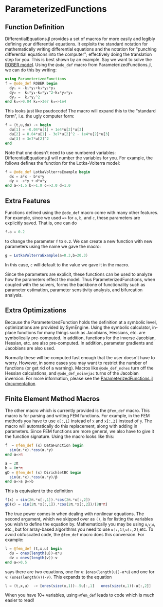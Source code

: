# ParameterizedFunctions

## Function Definition

DifferentialEquations.jl provides a set of macros for more easily and legibly
defining your differential equations. It exploits the standard notation for
mathematically writing differential equations and the notation for "punching
differential equations into the computer"; effectively doing the translation
step for you. This is best shown by an example. Say we want to solve the
[ROBER model](http://www.radford.edu/~thompson/vodef90web/problems/demosnodislin/Single/DemoRobertson/demorobertson.pdf).
Using the `@ode_def` macro from ParameterizedFunctions.jl, we can do this by writing:

```julia
using ParameterizedFunctions
f = @ode_def ROBER begin
  dy₁ = -k₁*y₁+k₃*y₂*y₃
  dy₂ =  k₁*y₁-k₂*y₂^2-k₃*y₂*y₃
  dy₃ =  k₂*y₂^2
end k₁=>0.04 k₂=>3e7 k₃=>1e4
```

This looks just like psudocode! The macro will expand this to the "standard form",
i.e. the ugly computer form:

```julia
f = (t,u,du) -> begin
  du[1] = -0.04*u[1] + 1e4*u[2]*u[3]
  du[2] = 0.04*u[1] - 3e7*u[2]^2 - 1e4*u[2]*u[3]
  du[3] = 3e7*u[2]^2
end
```

Note that one doesn't need to use numbered variables: DifferentialEquations.jl
will number the variables for you. For example, the follows defines the function
for the Lotka-Volterra model:

```julia
f = @ode_def LotkaVolterraExample begin
  dx = a*x - b*x*y
  dy = -c*y + d*x*y
end a=>1.5 b=>1.0 c=>3.0 d=1.0
```

## Extra Features

Functions defined using the `@ode_def` macro come with many other features. For
example, since we used `=>` for `a`, `b`, and `c`, these parameters are explicitly
saved. That is, one can do

```julia
f.a = 0.2
```

to change the parameter `f` to `0.2`. We can create a new function with new parameters
using the name we gave the macro:

```julia
g = LotkaVolterraExample(a=0.3,b=20.3)
```

In this case, `c` will default to the value we gave it in the macro.

Since the parameters are explicit, these functions can be used to analyze how the
parameters effect the model. Thus ParameterizedFunctions, when coupled with the
solvers, forms the backbone of functionality such as parameter estimation, parameter
sensitivity analysis, and bifurcation analysis.

## Extra Optimizations

Because the ParameterizedFunction holds the definition at a symbolic level, optimizations
are provided by SymEngine. Using the symbolic calculator, in-place functions for
many things such as Jacobians, Hessians, etc. are symbolically pre-computed. In
addition, functions for the inverse Jacobian, Hessian, etc. are also pre-computed.
In addition, parameter gradients and Jacobians are also used.

Normally these will be computed fast enough that the user doesn't have to worry.
However, in some cases you may want to restrict the number of functions (or get rid
of a warning). Macros like `@ode_def_nohes` turn off the Hessian calculations,
and `@ode_def_noinvjac` turns of the Jacobian inversion. For more information,
please see the [ParameterizedFunctions.jl documentation](https://github.com/JuliaDiffEq/ParameterizedFunctions.jl).

## Finite Element Method Macros

The other macro which is currently provided is the `@fem_def` macro. This macro
is for parsing and writing FEM functions. For example, in the FEM methods you have
to use `x[:,1]` instead of `x` and `x[:,2]` instead of `y`. The macro will automatically
do this replacement, along with adding in parameters. Since FEM functions are more
general, we also have to give it the function signature. Using the macro looks like this:

```julia
f  = @fem_def (x) DataFunction begin
  sin(α.*x).*cos(α.*y)
end α=>π

a = 2π
b = 8π*π
gD = @fem_def (x) DirichletBC begin
  sin(α.*x).*cos(α.*y)/β
end α=>a β=>b
```

This is equivalent to the definition

```julia
f(x) = sin(2π.*x[:,1]).*cos(2π.*x[:,2])
gD(x) = sin(2π.*x[:,1]).*cos(2π.*x[:,2])/(8π*π)
```

The true power comes in when dealing with nonlinear equations. The second argument,
which we skipped over as `()`, is for listing the variables you wish to define the
equation by. Mathematically you may be using `u`,`v`,`w`, etc., but for array-based
algorithms you need to use `u[:,1]`,`u[:,2]`,etc. To avoid obfuscated code, the
`@fem_def` macro does this conversion. For example:

```julia
l = @fem_def (t,x,u) begin
  du = ones(length(u))-α*u
  dv = ones(length(v))-v
end α=>0.5
```
says there are two equations, one for `u`: (`ones(length(u))-α*u`) and one for `v`:
`(ones(length(v))-v)`. This expands to the equation

```julia
l = (t,x,u)  -> [ones(size(x,1))-.5u[:,1]   ones(size(x,1))-u[:,2]]
```

When you have 10+ variables, using `@fem_def` leads to code which is much
easier to read!
